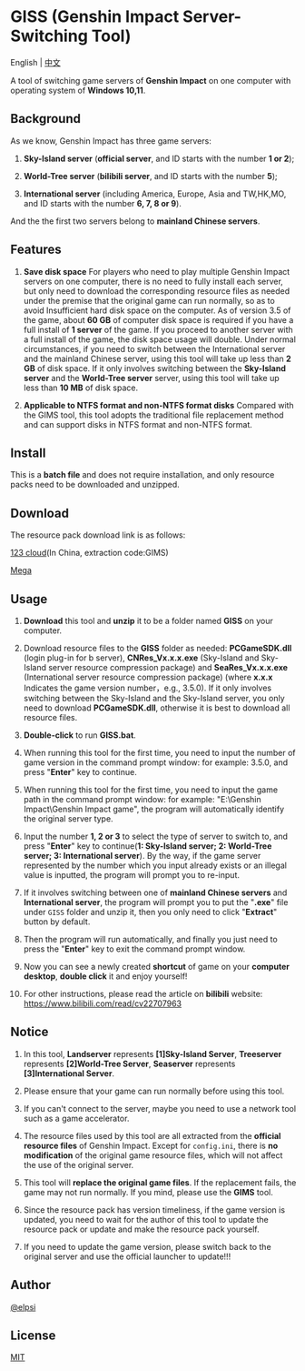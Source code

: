 # GISS (Genshin Impact Server-Switching Tool)

English | [中文](../README.md)

A tool of switching game servers of **Genshin Impact** on one computer with operating system of **Windows 10,11**.

## Background
  As we know, Genshin Impact has three game servers:

1. **Sky-Island server** (**official server**, and ID starts with the number **1 or 2**);

2. **World-Tree server** (**bilibili server**, and ID starts with the number **5**);

3. **International server** (including America, Europe, Asia and TW,HK,MO, and ID starts with the number **6, 7, 8 or 9**).

And the the first two servers belong to **mainland Chinese servers**.

## Features
1. **Save disk space**
For players who need to play multiple Genshin Impact servers on one computer, there is no need to fully install each server, but only need to download the corresponding resource files as needed under the premise that the original game can run normally, so as to avoid Insufficient hard disk space on the computer. As of version 3.5 of the game, about **60 GB** of computer disk space is required if you have a full install of **1 server** of the game. If you proceed to another server with a full install of the game, the disk space usage will double. Under normal circumstances, if you need to switch between the International server and the mainland Chinese server, using this tool will take up less than **2 GB** of disk space. If it only involves switching between the **Sky-Island server** and the **World-Tree server** server, using this tool will take up less than **10 MB** of disk space.
  
2. **Applicable to NTFS format and non-NTFS format disks**
Compared with the GIMS tool, this tool adopts the traditional file replacement method and can support disks in NTFS format and non-NTFS format.

## Install
This is a **batch file** and does not require installation, and only resource packs need to be downloaded and unzipped.

## Download
The resource pack download link is as follows:

[123 cloud](https://www.123pan.com/s/1ym7Vv-Ka6vd.html)(In China, extraction code:GIMS)

[Mega](https://mega.nz/folder/9Z1mVJKC#J7IncDd9njeXiRAje8p3VA)


## Usage
1. **Download** this tool and **unzip** it to be a folder named **GISS** on your computer.

2. Download resource files to the **GISS** folder as needed: **PCGameSDK.dll** (login plug-in for b server), **CNRes_Vx.x.x.exe** (Sky-Island and Sky-Island server resource compression package) and **SeaRes_Vx.x.x.exe** (International server resource compression package) (where **x.x.x** Indicates the game version number，e.g., 3.5.0). If it only involves switching between the Sky-Island and the Sky-Island server, you only need to download **PCGameSDK.dll**, otherwise it is best to download all resource files.

3. **Double-click** to run **GISS.bat**.

4. When running this tool for the first time, you need to input the number of game version in the command prompt window: for example: 3.5.0, and press "**Enter**" key to continue.

5. When running this tool for the first time, you need to input the game path in the command prompt window: for example: "E:\Genshin Impact\Genshin Impact game", the program will automatically identify the original server type.

6. Input the number **1, 2 or 3** to select the type of server to switch to, and press "**Enter**" key to continue(**1: Sky-Island server; 2: World-Tree server; 3: International server**). By the way, if the game server represented by the number which you input already exists or an illegal value is inputted, the program will prompt you to re-input.

7. If it involves switching between one of **mainland Chinese servers** and **International server**, the program will prompt you to put the "**.exe**" file under `GISS` folder and unzip it, then you only need to click "**Extract**" button by default.

8. Then the program will run automatically, and finally you just need to press the "**Enter**" key to exit the command prompt window.

9.  Now you can see a newly created **shortcut** of game on your **computer desktop**, **double click** it and enjoy yourself!

10. For other instructions, please read the article on **bilibili** website: https://www.bilibili.com/read/cv22707963

## Notice
1. In this tool, **Landserver** represents **[1]Sky-Island Server**, **Treeserver** represents **[2]World-Tree Server**, **Seaserver** represents **[3]International Server**.

2. Please ensure that your game can run normally before using this tool.

3. If you can't connect to the server, maybe you need to use a network tool such as a game accelerator.

4. The resource files used by this tool are all extracted from the **official resource files** of Genshin Impact. Except for `config.ini`, there is **no modification** of the original game resource files, which will not affect the use of the original server. 

5. This tool will **replace the original game files**. If the replacement fails, the game may not run normally. If you mind, please use the **GIMS** tool.

6.  Since the resource pack has version timeliness, if the game version is updated, you need to wait for the author of this tool to update the resource pack or update and make the resource pack yourself.
7.  If you need to update the game version, please switch back to the original server and use the official launcher to update!!!

## Author
[@elpsi](https://github.com/ELPSI)

## License
[MIT](../LICENSE)